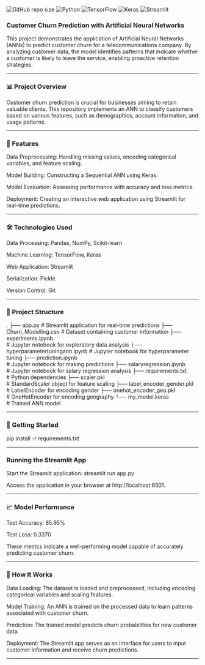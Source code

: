 ![GitHub repo size](https://img.shields.io/github/repo-size/anjaliy11/ANN_churn_classification) 
![Python](https://img.shields.io/badge/Python-3.8+-blue) 
![TensorFlow](https://img.shields.io/badge/TensorFlow-2.x-orange) 
![Keras](https://img.shields.io/badge/Keras-2.x-red) 
![Streamlit](https://img.shields.io/badge/Streamlit-1.x-green) 

### Customer Churn Prediction with Artificial Neural Networks

This project demonstrates the application of Artificial Neural Networks (ANNs) to predict customer churn for a telecommunications company. By analyzing customer data, the model identifies patterns that indicate whether a customer is likely to leave the service, enabling proactive retention strategies.


---


 ### 📊 Project Overview

Customer churn prediction is crucial for businesses aiming to retain valuable clients. This repository implements an ANN to classify customers based on various features, such as demographics, account information, and usage patterns.


---


### 🧪 Features

Data Preprocessing: Handling missing values, encoding categorical variables, and feature scaling.

Model Building: Constructing a Sequential ANN using Keras.

Model Evaluation: Assessing performance with accuracy and loss metrics.

Deployment: Creating an interactive web application using Streamlit for real-time predictions.

---



### 🛠️ Technologies Used

Data Processing: Pandas, NumPy, Scikit-learn

Machine Learning: TensorFlow, Keras

Web Application: Streamlit

Serialization: Pickle

Version Control: Git

---


### 📁 Project Structure
.
├── app.py 
        # Streamlit application for real-time predictions
├── Churn_Modelling.csv 
       # Dataset containing customer information
├── experiments.ipynb    
      # Jupyter notebook for exploratory data analysis
├── hyperparametertuningann.ipynb 
      # Jupyter notebook for hyperparameter tuning
├── prediction.ipynb         
      # Jupyter notebook for making predictions
├── salaryregression.ipynb  
     # Jupyter notebook for salary regression analysis
├── requirements.txt         
     # Python dependencies
├── scaler.pkl                
      # StandardScaler object for feature scaling
├── label_encoder_gender.pkl  
     # LabelEncoder for encoding gender
├── onehot_encoder_geo.pkl    
     # OneHotEncoder for encoding geography
└── my_model.keras            
     # Trained ANN model

---

### 🚀 Getting Started
pip install -r requirements.txt

---


### Running the Streamlit App

Start the Streamlit application:
streamlit run app.py

Access the application in your browser at http://localhost:8501.

---


### 📈 Model Performance

Test Accuracy: 85.95%

Test Loss: 0.3370

These metrics indicate a well-performing model capable of accurately predicting customer churn.

---


### 🔧 How It Works

Data Loading: The dataset is loaded and preprocessed, including encoding categorical variables and scaling features.

Model Training: An ANN is trained on the processed data to learn patterns associated with customer churn.

Prediction: The trained model predicts churn probabilities for new customer data.

Deployment: The Streamlit app serves as an interface for users to input customer information and receive churn predictions.

---
